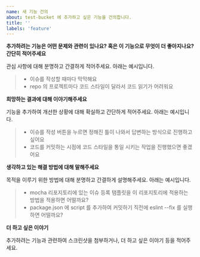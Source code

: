 ```yaml
---
name: 새 기능 건의
about: test-bucket 에 추가하고 싶은 기능을 건의합니다.
title: ''
labels: 'feature'
---
```


**추가하려는 기능은 어떤 문제와 관련이 있나요? 혹은 이 기능으로 무엇이 더 좋아지나요? 간단히 적어주세요**

관심 사항에 대해 분명하고 간결하게 적어주세요. 아래는 예시입니다.

> - 이슈를 작성할 때마다 막막해요
> - repo 의 프로젝트마다 코드 스타일이 달라서 코드 읽기가 어려워요

**희망하는 결과에 대해 이야기해주세요**

기능을 추가하여 개선한 상황에 대해 확실하고 간단하게 적어주세요. 아래는 예시입니다.

> - 이슈를 작성 버튼을 누르면 정해진 틀이 나와서 답변하는 방식으로 진행하고 싶어요
> - 코드를 커밋하는 시점에 코드 스타일을 통일 시키는 작업을 진행했으면 좋겠어요

**생각하고 있는 해결 방법에 대해 말해주세요**

목적을 이루기 위한 방법에 대해 분명하고 간결하게 설명해주세요. 아래는 예시입니다.

> - mocha 리포지토리에 있는 이슈 등록 탬플릿을 이 리포지토리에 적용하는 방법을 적용하면 어떨까요?
> - package.json 에 script 를 추가하여 커밋하기 직전에 eslint --fix 를 실행하면 어떨까요?

**더 하고 싶은 이야기**

추가하려는 기능과 관련하여 스크린샷을 첨부하거나, 더 하고 싶은 이야기 등을 적어주세요.
